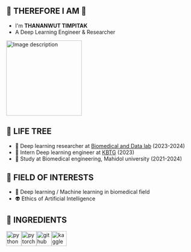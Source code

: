  **🐸 THEREFORE I AM 🐸**
  -
- I'm **THANANWUT TIMPITAK**
- A Deep Learning Engineer & Researcher

<img height="200" src="https://media.giphy.com/media/v1.Y2lkPTc5MGI3NjExNWppdzlnaXNlcnJtOWo4OGdkcnBxbnFjaTE2MmNkNWRhaGt0YWdkbCZlcD12MV9pbnRlcm5hbF9naWZfYnlfaWQmY3Q9Zw/88uw4GEERLold3zCaa/giphy.gif" alt="Image description">

 **🌱 LIFE TREE**
  -
   - 🗿 Deep learning researcher at [Biomedical and Data lab](https://biodatlab.github.io/) (2023-2024)
   - 🗿 Intern Deep learning engineer at [KBTG](https://www.kbtg.tech/th/home) (2023)
   - 🤯 Study at Biomedical engineering, Mahidol university (2021-2024)
   

  **🚀 FIELD OF INTERESTS**
  -
   - 👾 Deep learning / Machine learning in biomedical field
   - 👽 Ethics of Artificial Intelligence

**🍔 INGREDIENTS**
  -
<img src="https://cdn.jsdelivr.net/gh/devicons/devicon/icons/python/python-original.svg" height="40" alt="python logo"  /><img src="https://cdn.jsdelivr.net/gh/devicons/devicon/icons/pytorch/pytorch-original.svg" height="40" alt="pytorch logo"  /><img src="https://skillicons.dev/icons?i=github" height="40" alt="github logo"  /><img src="https://cdn.jsdelivr.net/gh/devicons/devicon/icons/kaggle/kaggle-original.svg" height="40" alt="kaggle logo"  />


